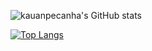 ![kauanpecanha's GitHub stats](https://github-readme-stats.vercel.app/api?username=kauanpecanha&count_private=true&hide=stars&theme=midnight-purple)

[![Top Langs](https://github-readme-stats.vercel.app/api/top-langs/?username=kauanpecanha&hide=jupyter)](https://github.com/kauanpecanha/github-readme-stats)

